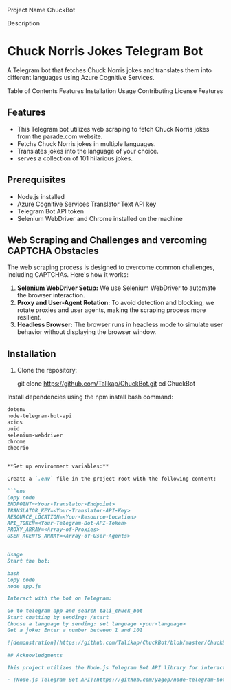 Project Name
ChuckBot

Description
# Chuck Norris Jokes Telegram Bot

A Telegram bot that fetches Chuck Norris jokes and translates them into different languages using Azure Cognitive Services.

Table of Contents
Features
Installation
Usage
Contributing
License
Features

## Features

- This Telegram bot utilizes web scraping to fetch Chuck Norris jokes from the parade.com website.
- Fetchs Chuck Norris jokes in multiple languages.
- Translates jokes into the language of your choice.
- serves a collection of 101 hilarious jokes.


## Prerequisites

- Node.js installed
- Azure Cognitive Services Translator Text API key
- Telegram Bot API token
- Selenium WebDriver and Chrome installed on the machine

## Web Scraping and Challenges and vercoming CAPTCHA Obstacles

The web scraping process is designed to overcome common challenges, including CAPTCHAs. Here's how it works:

1. **Selenium WebDriver Setup:** We use Selenium WebDriver to automate the browser interaction.
2. **Proxy and User-Agent Rotation:** To avoid detection and blocking, we rotate proxies and user agents, making the scraping process more resilient.
3. **Headless Browser:** The browser runs in headless mode to simulate user behavior without displaying the browser window.

## Installation

1. Clone the repository:

   git clone https://github.com/Talikap/ChuckBot.git
   cd ChuckBot

Install dependencies using the npm install bash command:

```markdown
dotenv
node-telegram-bot-api
axios
uuid
selenium-webdriver
chrome
cheerio


**Set up environment variables:**

Create a `.env` file in the project root with the following content:

```env
Copy code
ENDPOINT=<Your-Translator-Endpoint>
TRANSLATOR_KEY=<Your-Translator-API-Key>
RESOURCE_LOCATION=<Your-Resource-Location>
API_TOKEN=<Your-Telegram-Bot-API-Token>
PROXY_ARRAY=<Array-of-Proxies>
USER_AGENTS_ARRAY=<Array-of-User-Agents>


Usage
Start the bot:

bash
Copy code
node app.js

Interact with the bot on Telegram: 

Go to telegram app and search tali_chuck_bot
Start chatting by sending: /start
Choose a language by sending: set language <your-language>
Get a joke: Enter a number between 1 and 101

![demonstration](https://github.com/Talikap/ChuckBot/blob/master/ChuckBot.gif?raw=true)

## Acknowledgments

This project utilizes the Node.js Telegram Bot API library for interacting with the Telegram Bot API. Special thanks to the contributors of the Node.js Telegram Bot API for their work.

- [Node.js Telegram Bot API](https://github.com/yagop/node-telegram-bot-api)


